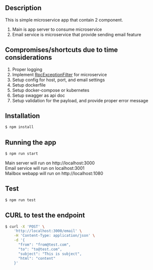 ## Description
This is simple microservice app that contain 2 component.
1. Main is app server to consume microservice
2. Email service is microservice that provide sending email feature

## Compromises/shortcuts due to time considerations
1. Proper logging
2. Implement [RpcExceptionFilter](https://docs.nestjs.com/microservices/exception-filters) for microservice 
3. Setup config for host, port, and email settings
4. Setup dockerfile
5. Setup docker-compose or kubernetes
6. Setup swagger as api doc
7. Setup validation for the payload, and provide proper error message

## Installation

```bash
$ npm install
```

## Running the app

```bash
$ npm run start
```

Main server will run on http://localhost:3000 <br>
Email service will run on localhost:3001 <br>
Mailbox webapp will run on http://localhost:1080 <br>

## Test

```bash
$ npm run test
```

## CURL to test the endpoint

```bash
$ curl -X 'POST' \
    'http://localhost:3000/email' \
    -H 'Content-Type: application/json' \
    -d '{
      "from": "from@test.com",
      "to": "to@test.com",
      "subject": "This is subject",
      "html": "content"
    }'
```